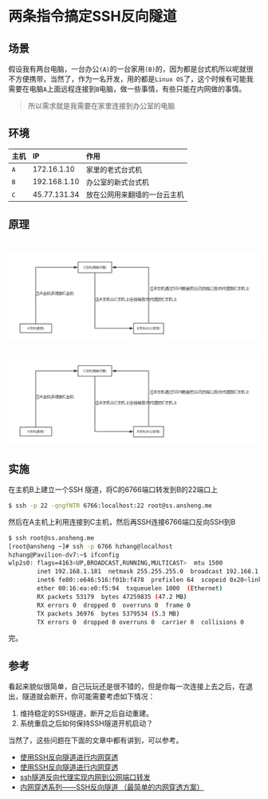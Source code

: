 # 两条指令搞定SSH反向隧道

## 场景

假设我有两台电脑，一台办公`(A)`的一台家用`(B)`的，因为都是台式机所以呢就很不方便携带，当然了，作为一名开发，用的都是`Linux OS`了，这个时候有可能我需要在电脑`A`上面远程连接到`B`电脑，做一些事情，有些只能在内网做的事情。

> 所以需求就是我需要在家里连接到办公室的电脑

## 环境

|主机|IP|作用|
|:--|:--|:--|
|`A`|172.16.1.10|家里的老式台式机|
|`B`|192.168.1.10|办公室的新式台式机|
|`C`|45.77.131.34|放在公网用来翻墙的一台云主机|

## 原理

![1510281090869766](/images/2017/11/1510281090869766.png)
=======
![ssh-tunnel](../images/2017/11/1510281090869766.png)


## 实施

在主机B上建立一个SSH 隧道，将C的6766端口转发到B的22端口上
```bash
$ ssh -p 22 -qngfNTR 6766:localhost:22 root@ss.ansheng.me
```

然后在A主机上利用连接到C主机，然后再SSH连接6766端口反向SSH到B

```bash
$ ssh root@ss.ansheng.me
[root@ansheng ~]# ssh -p 6766 hzhang@localhost
hzhang@Pavilion-dv7:~$ ifconfig
wlp2s0: flags=4163<UP,BROADCAST,RUNNING,MULTICAST>  mtu 1500
        inet 192.168.1.181  netmask 255.255.255.0  broadcast 192.168.1.255
        inet6 fe80::e646:516:f01b:f478  prefixlen 64  scopeid 0x20<link>
        ether 00:16:ea:e0:f5:94  txqueuelen 1000  (Ethernet)
        RX packets 53179  bytes 47259835 (47.2 MB)
        RX errors 0  dropped 0  overruns 0  frame 0
        TX packets 36976  bytes 5379534 (5.3 MB)
        TX errors 0  dropped 0 overruns 0  carrier 0  collisions 0
```
完。

## 参考

看起来貌似很简单，自己玩玩还是很不错的，但是你每一次连接上去之后，在退出，隧道就会断开，你可能需要考虑如下情况：

1. 维持稳定的SSH隧道，断开之后自动重建。
2. 系统重启之后如何保持SSH隧道开机启动？

当然了，这些问题在下面的文章中都有讲到，可以参考。

- [使用SSH反向隧道进行内网穿透](http://arondight.me/2016/02/17/使用SSH反向隧道进行内网穿透/)
- [使用SSH反向隧道进行内网穿透](https://www.zhukun.net/archives/8130)
- [ssh隧道反向代理实现内网到公网端口转发](http://www.netcan666.com/2016/09/28/ssh隧道反向代理实现内网到公网端口转发/)
- [内网穿透系列——SSH反向隧道 （最简单的内网穿透方案）](http://www.senra.me/nat-traversal-series-ssh-reverse-tunnel-the-easies-solution/)